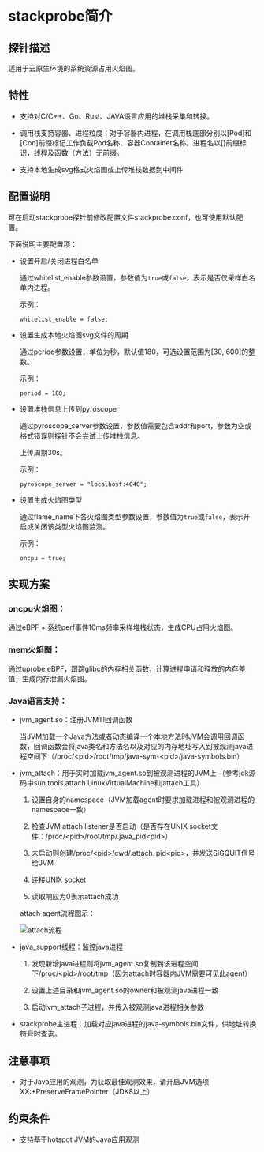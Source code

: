 # stackprobe简介

## 探针描述

适用于云原生环境的系统资源占用火焰图。

## 特性

- 支持对C/C++、Go、Rust、JAVA语言应用的堆栈采集和转换。

- 调用栈支持容器、进程粒度：对于容器内进程，在调用栈底部分别以[Pod]和[Con]前缀标记工作负载Pod名称、容器Container名称。进程名以[<pid>]前缀标识，线程及函数（方法）无前缀。

- 支持本地生成svg格式火焰图或上传堆栈数据到中间件

## 配置说明

可在启动stackprobe探针前修改配置文件stackprobe.conf，也可使用默认配置。

下面说明主要配置项：

- 设置开启/关闭进程白名单

  通过whitelist_enable参数设置，参数值为`true`或`false`，表示是否仅采样白名单内进程。
  
  示例：

  `whitelist_enable = false;`

- 设置生成本地火焰图svg文件的周期

  通过period参数设置，单位为秒，默认值180，可选设置范围为[30, 600]的整数。
  
  示例：

  `period = 180;`

- 设置堆栈信息上传到pyroscope

  通过pyroscope_server参数设置，参数值需要包含addr和port，参数为空或格式错误则探针不会尝试上传堆栈信息。

  上传周期30s。
  
  示例：

  `pyroscope_server = "localhost:4040";`

- 设置生成火焰图类型

  通过flame_name下各火焰图类型参数设置，参数值为`true`或`false`，表示开启或关闭该类型火焰图监测。
  
  示例：

  `oncpu = true;`

## 实现方案

### oncpu火焰图：

通过eBPF + 系统perf事件10ms频率采样堆栈状态，生成CPU占用火焰图。

### mem火焰图：

通过uprobe eBPF，跟踪glibc的内存相关函数，计算进程申请和释放的内存差值，生成内存泄漏火焰图。

### Java语言支持：

- jvm_agent.so：注册JVMTI回调函数

  当JVM加载一个Java方法或者动态编译一个本地方法时JVM会调用回调函数，回调函数会将java类名和方法名以及对应的内存地址写入到被观测java进程空间下（/proc/\<pid\>/root/tmp/java-sym-\<pid\>/java-symbols.bin）

- jvm_attach：用于实时加载jvm_agent.so到被观测进程的JVM上
  （参考jdk源码中sun.tools.attach.LinuxVirtualMachine和jattach工具）

  1. 设置自身的namespace（JVM加载agent时要求加载进程和被观测进程的namespace一致）

  2. 检查JVM attach listener是否启动（是否存在UNIX socket文件：/proc/\<pid\>/root/tmp/.java_pid\<pid\>）

  3. 未启动则创建/proc/\<pid\>/cwd/.attach_pid\<pid\>，并发送SIGQUIT信号给JVM

  4. 连接UNIX socket

  5. 读取响应为0表示attach成功

  attach agent流程图示：

  ![attach流程](../../../../../../doc/pic/attach流程.png)

- java_support线程：监控java进程

  1. 发现新增java进程则将jvm_agent.so复制到该进程空间下/proc/\<pid\>/root/tmp（因为attach时容器内JVM需要可见此agent）

  2. 设置上述目录和jvm_agent.so的owner和被观测java进程一致

  3. 启动jvm_attach子进程，并传入被观测java进程相关参数

- stackprobe主进程：加载对应java进程的java-symbols.bin文件，供地址转换符号时查询。

## 注意事项

- 对于Java应用的观测，为获取最佳观测效果，请开启JVM选项XX:+PreserveFramePointer（JDK8以上）

## 约束条件

- 支持基于hotspot JVM的Java应用观测
